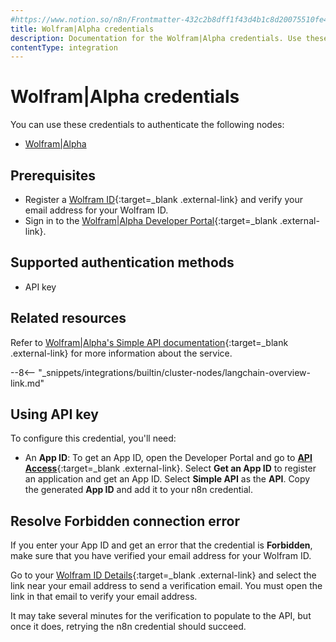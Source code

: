 ```yaml
---
#https://www.notion.so/n8n/Frontmatter-432c2b8dff1f43d4b1c8d20075510fe4
title: Wolfram|Alpha credentials
description: Documentation for the Wolfram|Alpha credentials. Use these credentials to authenticate Wolfram|Alpha in n8n, a workflow automation platform.
contentType: integration
---
```


# Wolfram|Alpha credentials

You can use these credentials to authenticate the following nodes:

* [Wolfram|Alpha](/integrations/builtin/cluster-nodes/sub-nodes/n8n-nodes-langchain.toolwolframalpha/)

## Prerequisites

- Register a [Wolfram ID](https://account.wolfram.com){:target=_blank .external-link} and verify your email address for your Wolfram ID.
- Sign in to the [Wolfram|Alpha Developer Portal](https://developer.wolframalpha.com){:target=_blank .external-link}.

## Supported authentication methods

- API key

## Related resources

Refer to [Wolfram|Alpha's Simple API documentation](https://products.wolframalpha.com/simple-api/documentation){:target=_blank .external-link} for more information about the service.

--8<-- "_snippets/integrations/builtin/cluster-nodes/langchain-overview-link.md"

## Using API key

To configure this credential, you'll need:

- An **App ID**: To get an App ID, open the Developer Portal and go to [**API Access**](https://developer.wolframalpha.com/access){:target=_blank .external-link}. Select **Get an App ID** to register an application and get an App ID. Select **Simple API** as the **API**. Copy the generated **App ID** and add it to your n8n credential.

## Resolve Forbidden connection error

If you enter your App ID and get an error that the credential is **Forbidden**, make sure that you have verified your email address for your Wolfram ID.

Go to your [Wolfram ID Details](https://account.wolfram.com/wolframid){:target=_blank .external-link} and select the link near your email address to send a verification email. You must open the link in that email to verify your email address.

It may take several minutes for the verification to populate to the API, but once it does, retrying the n8n credential should succeed.